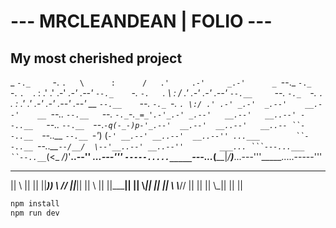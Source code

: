 # --- MRCLEANDEAN | FOLIO ---

## My most cherished project

_      `-._     `-.     `.   \      :      /   .'     .-'     _.-'      _
 `--._     `-._    `-.    `.  `.    :    .'  .'    .-'    _.-'     _.--'
      `--._    `-._   `-.   `.  \   :   /  .'   .-'   _.-'    _.--'
`--.__     `--._   `-._  `-.  `. `. : .' .'  .-'  _.-'   _.--'     __.--'
__    `--.__    `--._  `-._ `-. `. \:/ .' .-' _.-'  _.--'    __.--'    __
  `--..__   `--.__   `--._ `-._`-.`_=_'.-'_.-' _.--'   __.--'   __..--'
--..__   `--..__  `--.__  `--._`-q(-_-)p-'_.--'  __.--'  __..--'   __..--
      ``--..__  `--..__ `--.__ `-'_) (_`-' __.--' __..--'  __..--''
...___        ``--..__ `--..__`--/__/  \--'__..--' __..--''        ___...
      ```---...___    ``--..__`_(<_   _/)_'__..--''    ___...---'''
```-----....._____```---...___(__\_\_|_/__)___...---'''_____.....-----'''
 ___   __  ________   _______   _       _   _______    ___   __   _______
|| \\  ||     ||     ||_____))  \\     //  ||_____||  || \\  ||  ||_____||
||  \\_||  ___||___  ||     \\   \\___//   ||     ||  ||  \\_||  ||     ||

```bash
npm install
npm run dev
```

